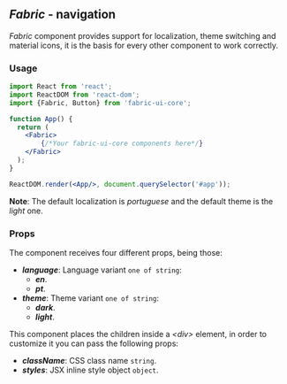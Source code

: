## *Fabric* - navigation

_Fabric_ component provides support for localization, theme switching and material icons, it is the basis for every other component to work correctly.

### Usage

```jsx
import React from 'react';
import ReactDOM from 'react-dom';
import {Fabric, Button} from 'fabric-ui-core';

function App() {
  return (
    <Fabric>
        {/*Your fabric-ui-core components here*/}
    </Fabric>
  );
}

ReactDOM.render(<App/>, document.querySelector('#app'));
```
**Note**: The default localization is _portuguese_ and the default theme is the _light_ one.

### Props
The component receives four different props, being those:
- ***language***: Language variant `one of string`:
  - ***en***.
  - ***pt***.
- ***theme***: Theme variant `one of string`:
  - ***dark***.
  - ***light***.

This component places the children inside a _\<div\>_ element, in order to customize it you can pass the following props:
- ***className***: CSS class name `string`.
- ***styles***: JSX inline style object `object`.
